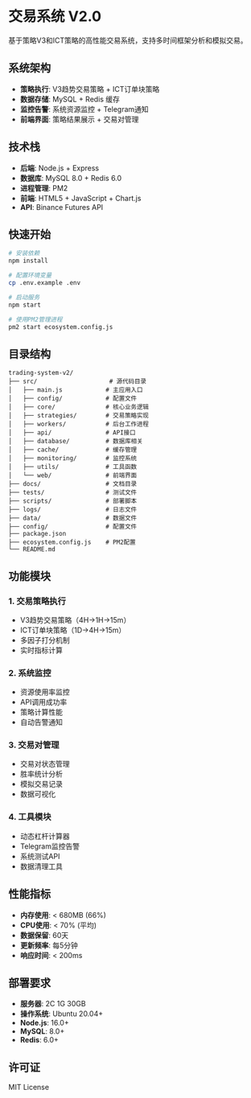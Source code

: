 # 交易系统 V2.0

基于策略V3和ICT策略的高性能交易系统，支持多时间框架分析和模拟交易。

## 系统架构

- **策略执行**: V3趋势交易策略 + ICT订单块策略
- **数据存储**: MySQL + Redis 缓存
- **监控告警**: 系统资源监控 + Telegram通知
- **前端界面**: 策略结果展示 + 交易对管理

## 技术栈

- **后端**: Node.js + Express
- **数据库**: MySQL 8.0 + Redis 6.0
- **进程管理**: PM2
- **前端**: HTML5 + JavaScript + Chart.js
- **API**: Binance Futures API

## 快速开始

```bash
# 安装依赖
npm install

# 配置环境变量
cp .env.example .env

# 启动服务
npm start

# 使用PM2管理进程
pm2 start ecosystem.config.js
```

## 目录结构

```
trading-system-v2/
├── src/                    # 源代码目录
│   ├── main.js            # 主应用入口
│   ├── config/            # 配置文件
│   ├── core/              # 核心业务逻辑
│   ├── strategies/        # 交易策略实现
│   ├── workers/           # 后台工作进程
│   ├── api/               # API接口
│   ├── database/          # 数据库相关
│   ├── cache/             # 缓存管理
│   ├── monitoring/        # 监控系统
│   ├── utils/             # 工具函数
│   └── web/               # 前端界面
├── docs/                  # 文档目录
├── tests/                 # 测试文件
├── scripts/               # 部署脚本
├── logs/                  # 日志文件
├── data/                  # 数据文件
├── config/                # 配置文件
├── package.json
├── ecosystem.config.js    # PM2配置
└── README.md
```

## 功能模块

### 1. 交易策略执行
- V3趋势交易策略（4H→1H→15m）
- ICT订单块策略（1D→4H→15m）
- 多因子打分机制
- 实时指标计算

### 2. 系统监控
- 资源使用率监控
- API调用成功率
- 策略计算性能
- 自动告警通知

### 3. 交易对管理
- 交易对状态管理
- 胜率统计分析
- 模拟交易记录
- 数据可视化

### 4. 工具模块
- 动态杠杆计算器
- Telegram监控告警
- 系统测试API
- 数据清理工具

## 性能指标

- **内存使用**: < 680MB (66%)
- **CPU使用**: < 70% (平均)
- **数据保留**: 60天
- **更新频率**: 每5分钟
- **响应时间**: < 200ms

## 部署要求

- **服务器**: 2C 1G 30GB
- **操作系统**: Ubuntu 20.04+
- **Node.js**: 16.0+
- **MySQL**: 8.0+
- **Redis**: 6.0+

## 许可证

MIT License
